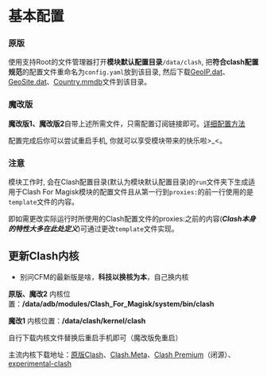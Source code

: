# 基本配置

### 原版 <a href="#undefined" id="undefined"></a>

使用支持Root的文件管理器打开**模块默认配置目录**`/data/clash`, 把**符合clash配置规范**的配置文件重命名为`config.yaml`放到该目录, 然后下载[GeoIP.dat](https://github.com/Loyalsoldier/v2ray-rules-dat/releases/latest)、[GeoSite.dat](https://github.com/Loyalsoldier/geoip/releases/latest)、[Country.mmdb](https://github.com/Loyalsoldier/geoip/releases/latest)文件到该目录。

### 魔改版 <a href="#undefined" id="undefined"></a>

**魔改版1、魔改版2**自带上述所需文件，只需配置订阅链接即可。[详细配置方法](broken-reference)

配置完成后你可以尝试重启手机, 你就可以享受模块带来的快乐啦>\_<。

### 注意 <a href="#undefined" id="undefined"></a>

模块工作时, 会在Clash配置目录(默认为模块默认配置目录)的`run`文件夹下生成适用于Clash For Magisk模块的配置文件且从第一行到`proxies:`的前一行使用的是`template`文件的内容。

即如需更改实际运行时所使用的Clash配置文件的proxies:之前的内容(_**Clash本身的特性大多在此处定义**_)可通过更改`template`文件实现。

## 更新Clash内核 <a href="#update_kernel" id="update_kernel"></a>

* 别问CFM的最新版是啥，**科技以换核为本**，自己换内核

**原版、魔改2** 内核位置：**/data/adb/modules/Clash\_For\_Magisk/system/bin/clash**

**魔改1** 内核位置：**/data/clash/kernel/clash**

自行下载内核文件替换后重启手机即可（魔改版免重启）

主流内核下载地址：[原版Clash](https://github.com/Dreamacro/clash)、[Clash.Meta](https://github.com/MetaCubeX/Clash.Meta)、[Clash Premium](https://github.com/Dreamacro/clash/releases/tag/premium)（闭源）、[experimental-clash](https://github.com/ClashDotNetFramework/experimental-clash)
